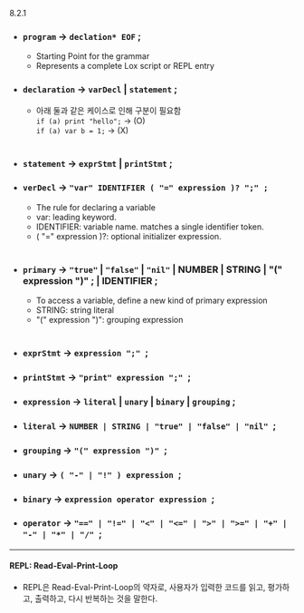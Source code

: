 8.2.1 

*  ### `program` -> `declation* EOF` ;
    * Starting Point for the grammar
    * Represents a complete Lox script or REPL entry

* ### `declaration` -> `varDecl` | `statement` ;
    * 아래 둘과 같은 케이스로 인해 구분이 필요함 \
    `if (a) print "hello";` -> (O) \
    `if (a) var b = 1;` -> (X)
<br></br>

* ### `statement` -> `exprStmt` | `printStmt` ;

* ### `verDecl` -> `"var" IDENTIFIER ( "=" expression )? ";" ;`
    * The rule for declaring a variable
    * var: leading keyword.
    * IDENTIFIER: variable name. matches a single identifier token.
    * ( "=" expression )?: optional initializer expression.
<br></br>

* ### `primary` -> `"true"` | `"false"` | `"nil"` | NUMBER | STRING | "(" expression ")" ; | IDENTIFIER ;
    * To access a variable, define a new kind of primary expression
    * STRING: string literal
    * "(" expression ")": grouping expression
<br></br>

* ### `exprStmt` -> `expression ";" `;
* ### `printStmt` -> `"print" expression ";" `;

* ### `expression` -> `literal` | `unary` | `binary` | `grouping` ;
* ### `literal` -> `NUMBER | STRING | "true" | "false" | "nil" `;
* ### `grouping` -> `"(" expression ")" `;
* ### `unary` -> `( "-" | "!" ) expression `;
* ### `binary` -> `expression operator expression `;
* ### `operator` -> `"==" | "!=" | "<" | "<=" | ">" | ">=" | "+" | "-" | "*" | "/" `;

 
---

#### REPL: Read-Eval-Print-Loop
* REPL은 Read-Eval-Print-Loop의 약자로, 사용자가 입력한 코드를 읽고, 평가하고, 출력하고, 다시 반복하는 것을 말한다.